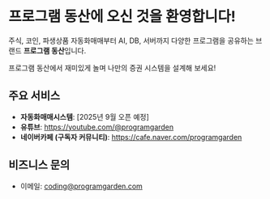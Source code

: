 # 프로그램 동산에 오신 것을 환영합니다!

주식, 코인, 파생상품 자동화매매부터 AI, DB, 서버까지 다양한 프로그램을 공유하는 브랜드 **프로그램 동산**입니다.

프로그램 동산에서 재미있게 놀며 나만의 증권 시스템을 설계해 보세요!

## 주요 서비스
- **자동화매매시스템**: [2025년 9월 오픈 예정]
- **유튜브**: https://youtube.com/@programgarden
- **네이버카페 (구독자 커뮤니티)**: https://cafe.naver.com/programgarden

## 비즈니스 문의
- 이메일: [coding@programgarden.com](mailto:coding@programgarden.com)
